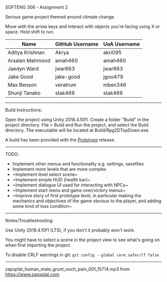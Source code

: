 SOFTENG 306 - Assignment 2

Serious game project themed around climate change.

Move with the arrow keys and interact with objects you're facing using X or space. Hold shift to run.

| Name | GitHub Username  | UoA Username |
| ---- | ---------------- | ------------ |
| Aditya Krishnan | Akrya | akri095 |
| Arsalan Mahmood | amah460 | amah460 |
| Jaedyn Ward | jwar663 | jwar663 |
| Jake Good | jake-good | jgoo479 |
| Max Benson | veratrum | mben346 |
| Shunji Tanako | stak469 | stak469 |

---

Build Instructions:

Open the project using Unity 2018.4.10f1. Create a folder "Build" in the project directory. File > Build and Run the project, and select the Build directory. The executable will be located at Build/Rpg2DTopDown.exe.

A build has been provided with the [Prototype](https://github.com/veratrum/softeng306-a2/releases/tag/v0.1-prototype) release.

---

TODO:

* Implement other menus and functionality e.g. settings, savefiles
* Implement more levels that are more complex
* ~Implement level select scene~
* ~Implement simple HUD (health bar)~
* ~Implement dialogue UI used for interacting with NPCs~
* ~Implement start menu and game over/victory menus~
* ~Improve story of first prototype level, in particular making the mechanics and objectives of the game obvious to the player, and adding some kind of loss condition~

---

Notes/Troubleshooting:

Use Unity 2018.4.10f1 (LTS), if you don't it probably won't work.

You might have to select a scene in the project view to see what's going on when first importing the project.

To disable CRLF warnings in git: `git config --global core.safecrlf false`

---

zapsplat_human_male_grunt_ouch_pain_001_15714.mp3 from https://www.zapsplat.com.
